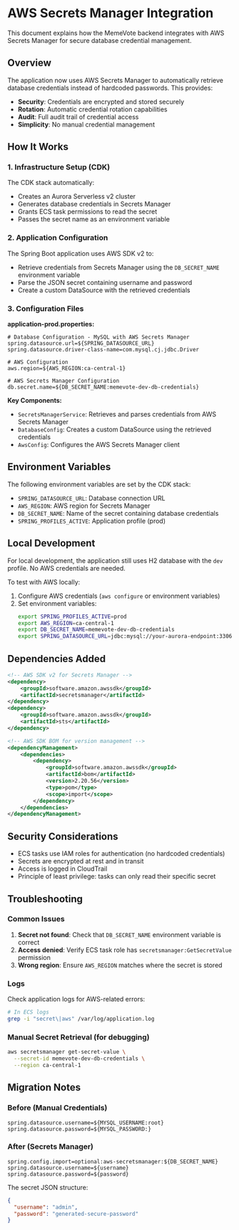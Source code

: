 # AWS Secrets Manager Integration

This document explains how the MemeVote backend integrates with AWS Secrets Manager for secure database credential management.

## Overview

The application now uses AWS Secrets Manager to automatically retrieve database credentials instead of hardcoded passwords. This provides:

- **Security**: Credentials are encrypted and stored securely
- **Rotation**: Automatic credential rotation capabilities
- **Audit**: Full audit trail of credential access
- **Simplicity**: No manual credential management

## How It Works

### 1. Infrastructure Setup (CDK)

The CDK stack automatically:
- Creates an Aurora Serverless v2 cluster
- Generates database credentials in Secrets Manager
- Grants ECS task permissions to read the secret
- Passes the secret name as an environment variable

### 2. Application Configuration

The Spring Boot application uses AWS SDK v2 to:
- Retrieve credentials from Secrets Manager using the `DB_SECRET_NAME` environment variable
- Parse the JSON secret containing username and password
- Create a custom DataSource with the retrieved credentials

### 3. Configuration Files

**application-prod.properties:**
```properties
# Database Configuration - MySQL with AWS Secrets Manager
spring.datasource.url=${SPRING_DATASOURCE_URL}
spring.datasource.driver-class-name=com.mysql.cj.jdbc.Driver

# AWS Configuration
aws.region=${AWS_REGION:ca-central-1}

# AWS Secrets Manager Configuration
db.secret.name=${DB_SECRET_NAME:memevote-dev-db-credentials}
```

**Key Components:**
- `SecretsManagerService`: Retrieves and parses credentials from AWS Secrets Manager
- `DatabaseConfig`: Creates a custom DataSource using the retrieved credentials
- `AwsConfig`: Configures the AWS Secrets Manager client

## Environment Variables

The following environment variables are set by the CDK stack:

- `SPRING_DATASOURCE_URL`: Database connection URL
- `AWS_REGION`: AWS region for Secrets Manager
- `DB_SECRET_NAME`: Name of the secret containing database credentials
- `SPRING_PROFILES_ACTIVE`: Application profile (prod)

## Local Development

For local development, the application still uses H2 database with the `dev` profile. No AWS credentials are needed.

To test with AWS locally:
1. Configure AWS credentials (`aws configure` or environment variables)
2. Set environment variables:
   ```bash
   export SPRING_PROFILES_ACTIVE=prod
   export AWS_REGION=ca-central-1
   export DB_SECRET_NAME=memevote-dev-db-credentials
   export SPRING_DATASOURCE_URL=jdbc:mysql://your-aurora-endpoint:3306/memevote
   ```

## Dependencies Added

```xml
<!-- AWS SDK v2 for Secrets Manager -->
<dependency>
    <groupId>software.amazon.awssdk</groupId>
    <artifactId>secretsmanager</artifactId>
</dependency>
<dependency>
    <groupId>software.amazon.awssdk</groupId>
    <artifactId>sts</artifactId>
</dependency>

<!-- AWS SDK BOM for version management -->
<dependencyManagement>
    <dependencies>
        <dependency>
            <groupId>software.amazon.awssdk</groupId>
            <artifactId>bom</artifactId>
            <version>2.20.56</version>
            <type>pom</type>
            <scope>import</scope>
        </dependency>
    </dependencies>
</dependencyManagement>
```

## Security Considerations

- ECS tasks use IAM roles for authentication (no hardcoded credentials)
- Secrets are encrypted at rest and in transit
- Access is logged in CloudTrail
- Principle of least privilege: tasks can only read their specific secret

## Troubleshooting

### Common Issues

1. **Secret not found**: Check that `DB_SECRET_NAME` environment variable is correct
2. **Access denied**: Verify ECS task role has `secretsmanager:GetSecretValue` permission
3. **Wrong region**: Ensure `AWS_REGION` matches where the secret is stored

### Logs

Check application logs for AWS-related errors:
```bash
# In ECS logs
grep -i "secret\|aws" /var/log/application.log
```

### Manual Secret Retrieval (for debugging)

```bash
aws secretsmanager get-secret-value \
  --secret-id memevote-dev-db-credentials \
  --region ca-central-1
```

## Migration Notes

### Before (Manual Credentials)
```properties
spring.datasource.username=${MYSQL_USERNAME:root}
spring.datasource.password=${MYSQL_PASSWORD:}
```

### After (Secrets Manager)
```properties
spring.config.import=optional:aws-secretsmanager:${DB_SECRET_NAME}
spring.datasource.username=${username}
spring.datasource.password=${password}
```

The secret JSON structure:
```json
{
  "username": "admin",
  "password": "generated-secure-password"
}
```
